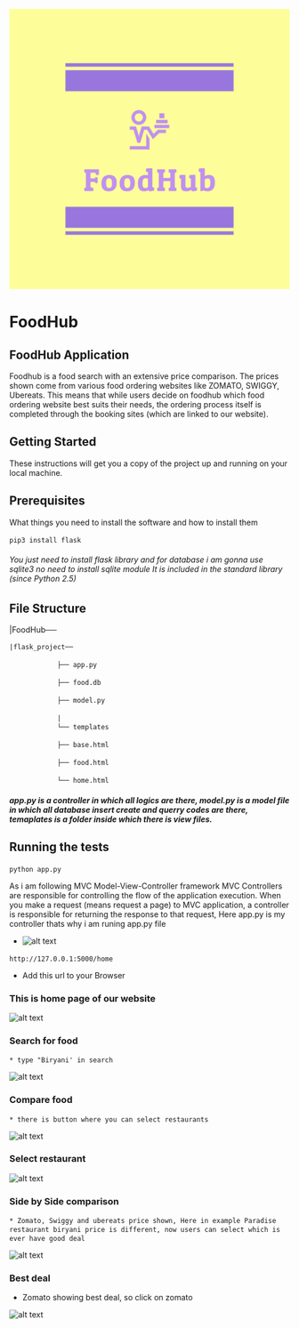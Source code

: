 ![alt text](https://github.com/akashcoc/FoodHub/blob/master/facebook_profile_image.png?raw=true)

# FoodHub


## FoodHub Application

Foodhub is a food search with an extensive price comparison. The prices shown come from various food ordering  websites like ZOMATO, SWIGGY, Ubereats. This means that while users decide on foodhub which food ordering website best suits their needs, the ordering process itself is completed through the booking sites (which are linked to our website).

## Getting Started

These instructions will get you a copy of the project up and running on your local machine.

## Prerequisites

What things you need to install the software and how to install them

``` pip3 install flask ```

###### You just need to install flask library and for database i am gonna use sqlite3 no need to install sqlite module It is included in the standard library (since Python 2.5)

## File Structure

|FoodHub──

    |flask_project──
    
                ├── app.py
                
                ├── food.db
                
                ├── model.py
                
                |
                └── templates
                
                ├── base.html
                
                ├── food.html
                
                └── home.html 
   

##### app.py is a controller in which all logics are there, model.py is a model file in which all database insert create and querry codes are there, temaplates is a folder inside which there is view files.

## Running the tests

``` python app.py ```

As i am following MVC Model-View-Controller framework MVC Controllers are responsible for controlling the flow of the application execution. When you make a request (means request a page) to MVC application, a controller is responsible for returning the response to that request, Here app.py is my controller thats why i am runing app.py file

* <img src="flask_project/Screenshot from 2019-05-08 11-10-11.png" alt="alt text" width="600">

``` http://127.0.0.1:5000/home ```

*  Add this url to your Browser
    
### This is  home page of our website

   ![alt text](https://raw.githubusercontent.com/akashcoc/FoodHub/master/flask_project/Screenshot%20from%202019-05-09%2019-29-14.png)

### Search for food
    * type "Biryani' in search 
    
  ![alt text](https://raw.githubusercontent.com/akashcoc/FoodHub/master/flask_project/Screenshot%20from%202019-05-09%2019-29-30.png)
    
    
### Compare food

    * there is button where you can select restaurants 
    
![alt text](https://raw.githubusercontent.com/akashcoc/FoodHub/master/flask_project/Screenshot%20from%202019-05-09%2019-29-37.png)

### Select restaurant
    
![alt text](https://github.com/akashcoc/FoodHub/blob/master/flask_project/Screenshot%20from%202019-05-09%2019-29-43.png?raw=true)

### Side by Side comparison 
    
    * Zomato, Swiggy and ubereats price shown, Here in example Paradise restaurant biryani price is different, now users can select which is ever have good deal
    
![alt text](https://raw.githubusercontent.com/akashcoc/FoodHub/master/flask_project/Screenshot%20from%202019-05-09%2019-29-53.png)

### Best deal

* Zomato showing best deal, so click on zomato

![alt text](https://raw.githubusercontent.com/akashcoc/FoodHub/master/flask_project/Screenshot%20from%202019-05-09%2019-30-02.png)



